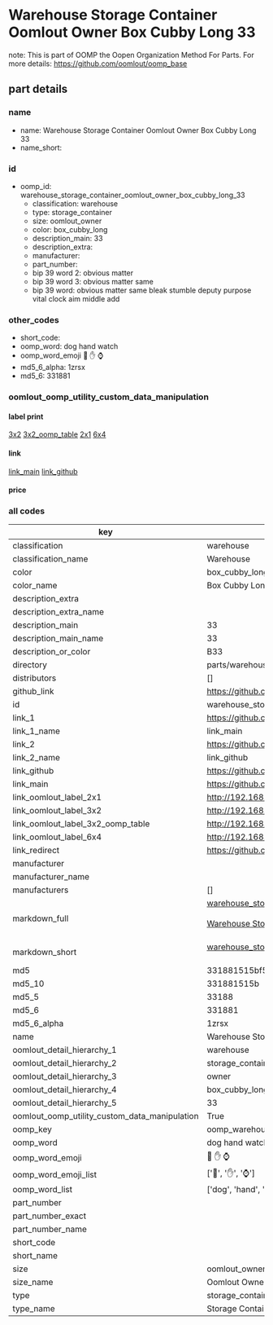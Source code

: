 # Warehouse Storage Container Oomlout Owner Box Cubby Long 33  

note: This is part of OOMP the Oopen Organization Method For Parts. For more details: https://github.com/oomlout/oomp_base

##  part details
  







### name
* name: Warehouse Storage Container Oomlout Owner Box Cubby Long 33
* name_short: 
### id
* oomp_id: warehouse_storage_container_oomlout_owner_box_cubby_long_33
  * classification: warehouse
  * type: storage_container
  * size: oomlout_owner
  * color: box_cubby_long
  * description_main: 33
  * description_extra: 
  * manufacturer: 
  * part_number: 
  * bip 39 word 2: obvious matter
  * bip 39 word 3: obvious matter same
  * bip 39 word: obvious matter same bleak stumble deputy purpose vital clock aim middle add

### other_codes
* short_code: 
* oomp_word: dog hand watch
* oomp_word_emoji :dog: :hand: :watch:
* md5_6_alpha: 1zrsx
* md5_6: 331881






### oomlout_oomp_utility_custom_data_manipulation
#### label print
[3x2](http://192.168.1.245:1112/?label=oomp%201zrsx)
[3x2_oomp_table](http://192.168.1.108:1112/?label=oomp%201zrsx)
[2x1](http://192.168.1.242:1112/?label=oomp%201zrsx)
[6x4](http://192.168.1.55:1112/?label=oomp%201zrsx)    

#### link

[link_main](https://github.com/oomlout/oomlout_oomp_version_1_messy/tree/main/parts/warehouse_storage_container_oomlout_owner_box_cubby_long_33) [link_github](https://github.com/oomlout/oomlout_oomp_version_1_messy/tree/main/parts/warehouse_storage_container_oomlout_owner_box_cubby_long_33)                             

#### price







### all codes 
| key | value |  
| --- | --- |  
| classification | warehouse |  
| classification_name | Warehouse |  
| color | box_cubby_long |  
| color_name | Box Cubby Long |  
| description_extra |  |  
| description_extra_name |  |  
| description_main | 33 |  
| description_main_name | 33 |  
| description_or_color | B33 |  
| directory | parts/warehouse_storage_container_oomlout_owner_box_cubby_long_33 |  
| distributors | [] |  
| github_link | https://github.com/oomlout/oomlout_oomp_part_src/tree/main/parts/warehouse_storage_container_oomlout_owner_box_cubby_long_33 |  
| id | warehouse_storage_container_oomlout_owner_box_cubby_long_33 |  
| link_1 | https://github.com/oomlout/oomlout_oomp_version_1_messy/tree/main/parts/warehouse_storage_container_oomlout_owner_box_cubby_long_33 |  
| link_1_name | link_main |  
| link_2 | https://github.com/oomlout/oomlout_oomp_version_1_messy/tree/main/parts/warehouse_storage_container_oomlout_owner_box_cubby_long_33 |  
| link_2_name | link_github |  
| link_github | https://github.com/oomlout/oomlout_oomp_version_1_messy/tree/main/parts/warehouse_storage_container_oomlout_owner_box_cubby_long_33 |  
| link_main | https://github.com/oomlout/oomlout_oomp_version_1_messy/tree/main/parts/warehouse_storage_container_oomlout_owner_box_cubby_long_33 |  
| link_oomlout_label_2x1 | http://192.168.1.242:1112/?label=oomp%201zrsx |  
| link_oomlout_label_3x2 | http://192.168.1.245:1112/?label=oomp%201zrsx |  
| link_oomlout_label_3x2_oomp_table | http://192.168.1.108:1112/?label=oomp%201zrsx |  
| link_oomlout_label_6x4 | http://192.168.1.55:1112/?label=oomp%201zrsx |  
| link_redirect | https://github.com/oomlout/oomlout_oomp_version_1_messy/tree/main/parts/warehouse_storage_container_oomlout_owner_box_cubby_long_33 |  
| manufacturer |  |  
| manufacturer_name |  |  
| manufacturers | [] |  
| markdown_full | [warehouse_storage_container_oomlout_owner_box_cubby_long_33](none)<br>[](none)<br>[Warehouse Storage Container Oomlout Owner Box Cubby Long 33](none)<br><br> |  
| markdown_short | [warehouse_storage_container_oomlout_owner_box_cubby_long_33](none)<br><br> |  
| md5 | 331881515bf515cced6bd1797de254c5 |  
| md5_10 | 331881515b |  
| md5_5 | 33188 |  
| md5_6 | 331881 |  
| md5_6_alpha | 1zrsx |  
| name | Warehouse Storage Container Oomlout Owner Box Cubby Long 33 |  
| oomlout_detail_hierarchy_1 | warehouse |  
| oomlout_detail_hierarchy_2 | storage_container |  
| oomlout_detail_hierarchy_3 | owner |  
| oomlout_detail_hierarchy_4 | box_cubby_long |  
| oomlout_detail_hierarchy_5 | 33 |  
| oomlout_oomp_utility_custom_data_manipulation | True |  
| oomp_key | oomp_warehouse_storage_container_oomlout_owner_box_cubby_long_33 |  
| oomp_word | dog hand watch |  
| oomp_word_emoji | :dog: :hand: :watch: |  
| oomp_word_emoji_list | [':dog:', ':hand:', ':watch:'] |  
| oomp_word_list | ['dog', 'hand', 'watch'] |  
| part_number |  |  
| part_number_exact |  |  
| part_number_name |  |  
| short_code |  |  
| short_name |  |  
| size | oomlout_owner |  
| size_name | Oomlout Owner |  
| type | storage_container |  
| type_name | Storage Container |  
